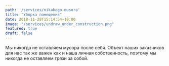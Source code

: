 ```yaml
---
path: '/services/nikakogo-musora'
title: "Уборка помещения"
date: 2018-11-28T15:14:54+10:00
image: "/services/undraw_under_construction.png"
featured: true
draft: false
---
```


Мы никогда не оставляем мусора после себя. 
Объект наших заказчиков для нас так же важен как и наша личная собственность, поэтому мы никогда не оставляем грязи за собой.
